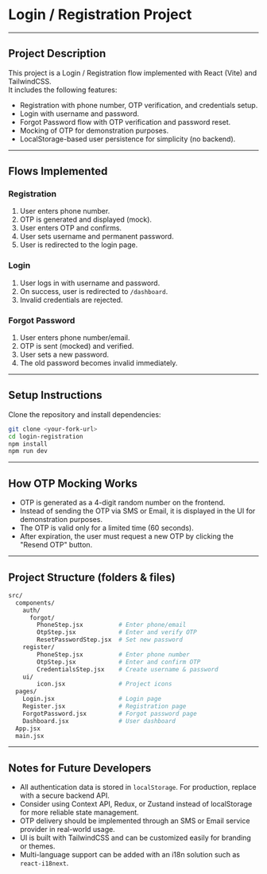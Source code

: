 # Login / Registration Project

---

## Project Description

This project is a Login / Registration flow implemented with React (Vite) and TailwindCSS.  
It includes the following features:
- Registration with phone number, OTP verification, and credentials setup.  
- Login with username and password.  
- Forgot Password flow with OTP verification and password reset.  
- Mocking of OTP for demonstration purposes.  
- LocalStorage-based user persistence for simplicity (no backend).  

---

## Flows Implemented

### Registration
1. User enters phone number.  
2. OTP is generated and displayed (mock).  
3. User enters OTP and confirms.  
4. User sets username and permanent password.  
5. User is redirected to the login page.  

### Login
1. User logs in with username and password.  
2. On success, user is redirected to `/dashboard`.  
3. Invalid credentials are rejected.  

### Forgot Password
1. User enters phone number/email.  
2. OTP is sent (mocked) and verified.  
3. User sets a new password.  
4. The old password becomes invalid immediately.  

---

## Setup Instructions

Clone the repository and install dependencies:
```bash
git clone <your-fork-url>
cd login-registration
npm install
npm run dev
```

---

## How OTP Mocking Works

- OTP is generated as a 4-digit random number on the frontend.
- Instead of sending the OTP via SMS or Email, it is displayed in the UI for demonstration purposes.
- The OTP is valid only for a limited time (60 seconds).
- After expiration, the user must request a new OTP by clicking the "Resend OTP" button.

---

## Project Structure (folders & files)

```bash
src/
  components/
    auth/
      forgot/
        PhoneStep.jsx          # Enter phone/email
        OtpStep.jsx            # Enter and verify OTP
        ResetPasswordStep.jsx  # Set new password
    register/
        PhoneStep.jsx          # Enter phone number
        OtpStep.jsx            # Enter and confirm OTP
        CredentialsStep.jsx    # Create username & password
    ui/
        icon.jsx               # Project icons
  pages/
    Login.jsx                  # Login page
    Register.jsx               # Registration page
    ForgotPassword.jsx         # Forgot password page
    Dashboard.jsx              # User dashboard
  App.jsx
  main.jsx
```

---

## Notes for Future Developers

- All authentication data is stored in `localStorage`. For production, replace with a secure backend API.
- Consider using Context API, Redux, or Zustand instead of localStorage for more reliable state management.
- OTP delivery should be implemented through an SMS or Email service provider in real-world usage.
- UI is built with TailwindCSS and can be customized easily for branding or themes.
- Multi-language support can be added with an i18n solution such as `react-i18next`.
